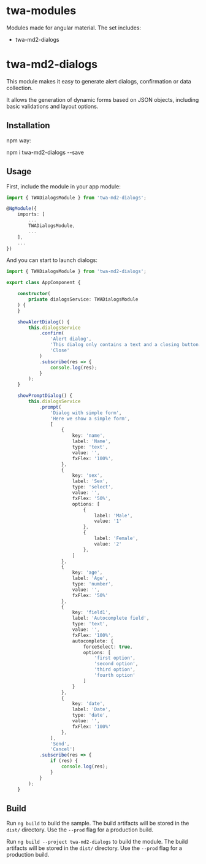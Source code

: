 # twa-modules

Modules made for angular material. The set includes:

- twa-md2-dialogs

# twa-md2-dialogs

This module makes it easy to generate alert dialogs, confirmation or data collection.

It allows the generation of dynamic forms based on JSON objects, including basic validations and layout options.

## Installation

npm way:

npm i twa-md2-dialogs --save

## Usage

First, include the module in your app module:

```typescript
import { TWADialogsModule } from 'twa-md2-dialogs';

@NgModule({
    imports: [
        ...
        TWADialogsModule,
        ...
    ],
    ...
})
```

And you can start to launch dialogs:

```typescript
import { TWADialogsModule } from 'twa-md2-dialogs';

export class AppComponent {

    constructor(
        private dialogsService: TWADialogsModule
    ) {
    }

    showAlertDialog() {
        this.dialogsService
            .confirm(
                'Alert dialog',
                'This dialog only contains a text and a closing button.',
                'Close'
            )
            .subscribe(res => {
                console.log(res);
            }
        );
    }

    showPromptDialog() {
        this.dialogsService
            .prompt(
                'Dialog with simple form',
                'Here we show a simple form',
                [
                    {
                        key: 'name',
                        label: 'Name',
                        type: 'text',
                        value: '',
                        fxFlex: '100%',
                    },
                    {
                        key: 'sex',
                        label: 'Sex',
                        type: 'select',
                        value: '',
                        fxFlex: '50%',
                        options: [
                            {
                                label: 'Male',
                                value: '1'
                            },
                            {
                                label: 'Female',
                                value: '2'
                            },
                        ]
                    },
                    {
                        key: 'age',
                        label: 'Age',
                        type: 'number',
                        value: '',
                        fxFlex: '50%'
                    },
                    {
                        key: 'field1',
                        label: 'Autocomplete field',
                        type: 'text',
                        value: '',
                        fxFlex: '100%',
                        autocomplete: {
                            forceSelect: true,
                            options: [
                                'first option',
                                'second option',
                                'third option',
                                'fourth option'
                            ]
                        }
                    },
                    {
                        key: 'date',
                        label: 'Date',
                        type: 'date',
                        value: '',
                        fxFlex: '100%'
                    },
                ],
                'Send',
                'Cancel')
            .subscribe(res => {
                if (res) {
                    console.log(res);
                }
            }
        );
    }

```

## Build

Run `ng build` to build the sample. The build artifacts will be stored in the `dist/` directory. Use the `--prod` flag for a production build.

Run `ng build --project twa-md2-dialogs` to build the module. The build artifacts will be stored in the `dist/` directory. Use the `--prod` flag for a production build.
